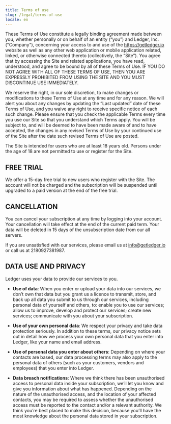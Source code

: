 ```yaml
---
title: Terms of use
slug: /legal/terms-of-use
locale: en
---
```


These Terms of Use constitute a legally binding agreement made between you, whether personally or on behalf of an entity (“you”) and Ledger, Inc. ("Company"), concerning your access to and use of the https://getledger.io website as well as any other web application or mobile application related, linked, or otherwise connected thereto (collectively, the “Site”). You agree that by accessing the Site and related applications, you have read, understood, and agree to be bound by all of these Terms of Use. IF YOU DO NOT AGREE WITH ALL OF THESE TERMS OF USE, THEN YOU ARE EXPRESSLY PROHIBITED FROM USING THE SITE AND YOU MUST DISCONTINUE USE IMMEDIATELY.

We reserve the right, in our sole discretion, to make changes or modifications to these Terms of Use at any time and for any reason. We will alert you about any changes by updating the “Last updated” date of these Terms of Use, and you waive any right to receive specific notice of each such change. Please ensure that you check the applicable Terms every time you use our Site so that you understand which Terms apply. You will be subject to, and will be deemed to have been made aware of and to have accepted, the changes in any revised Terms of Use by your continued use of the Site after the date such revised Terms of Use are posted.

The Site is intended for users who are at least 18 years old. Persons under the age of 18 are not permitted to use or register for the Site.

## FREE TRIAL

We offer a 15-day free trial to new users who register with the Site. The account will not be charged and the subscription will be suspended until upgraded to a paid version at the end of the free trial.

## CANCELLATION

You can cancel your subscription at any time by logging into your account. Your cancellation will take effect at the end of the current paid term. Your data will be deleted in 15 days of the unsubscription date from our all servers.

If you are unsatisfied with our services, please email us at info@getledger.io or call us at 2180927381987.

## DATA USE AND PRIVACY

Ledger uses your data to provide our services to you.

- **Use of data**: When you enter or upload your data into our services, we don’t own that data but you grant us a licence to transmit, store, and back up all data you submit to us through our services, including personal data of yourself and others, to: enable you to use our services; allow us to improve, develop and protect our services; create new services; communicate with you about your subscription.

- **Use of your own personal data**: We respect your privacy and take data protection seriously. In addition to these terms, our privacy notice sets out in detail how we process your own personal data that you enter into Ledger, like your name and email address.

- **Use of personal data you enter about others**: Depending on where your contacts are based, our data processing terms may also apply to the personal data of others (such as your customers, vendors and employees) that you enter into Ledger.

- **Data breach notifications**: Where we think there has been unauthorised access to personal data inside your subscription, we’ll let you know and give you information about what has happened. Depending on the nature of the unauthorised access, and the location of your affected contacts, you may be required to assess whether the unauthorised access must be reported to the contact and/or a relevant authority. We think you’re best placed to make this decision, because you’ll have the most knowledge about the personal data stored in your subscription.
